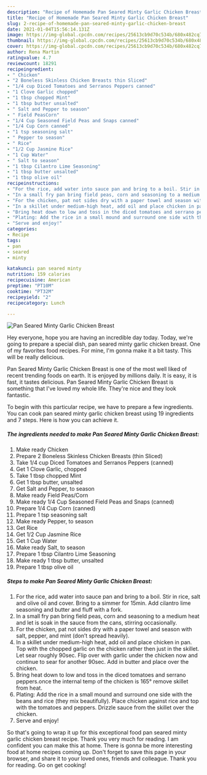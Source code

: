 ```yaml
---
description: "Recipe of Homemade Pan Seared Minty Garlic Chicken Breast"
title: "Recipe of Homemade Pan Seared Minty Garlic Chicken Breast"
slug: 2-recipe-of-homemade-pan-seared-minty-garlic-chicken-breast
date: 2021-01-04T15:56:14.131Z
image: https://img-global.cpcdn.com/recipes/25613cb9d70c534b/680x482cq70/pan-seared-minty-garlic-chicken-breast-recipe-main-photo.jpg
thumbnail: https://img-global.cpcdn.com/recipes/25613cb9d70c534b/680x482cq70/pan-seared-minty-garlic-chicken-breast-recipe-main-photo.jpg
cover: https://img-global.cpcdn.com/recipes/25613cb9d70c534b/680x482cq70/pan-seared-minty-garlic-chicken-breast-recipe-main-photo.jpg
author: Rena Martin
ratingvalue: 4.7
reviewcount: 18291
recipeingredient:
- " Chicken"
- "2 Boneless Skinless Chicken Breasts thin Sliced"
- "1/4 cup Diced Tomatoes and Serranos Peppers canned"
- "1 Clove Garlic chopped"
- "1 tbsp chopped Mint"
- "1 tbsp butter unsalted"
- " Salt and Pepper to season"
- " Field PeasCorn"
- "1/4 Cup Seasoned Field Peas and Snaps canned"
- "1/4 Cup Corn canned"
- "1 tsp seasoning salt"
- " Pepper to season"
- " Rice"
- "1/2 Cup Jasmine Rice"
- "1 Cup Water"
- " Salt to season"
- "1 tbsp Cilantro Lime Seasoning"
- "1 tbsp butter unsalted"
- "1 tbsp olive oil"
recipeinstructions:
- "For the rice, add water into sauce pan and bring to a boil. Stir in rice, salt and olive oil and cover. Bring to a simmer for 15min. Add cilantro lime seasoning and butter and fluff with a fork."
- "In a small fry pan bring field peas, corn and seasoning to a medium heat and let is soak in the sauce from the cans, stirring occasionally."
- "For the chicken, pat not sides dry with a paper towel and season with salt, pepper, and mint (don’t spread heavily)."
- "In a skillet under medium-high heat, add oil and place chicken in pan. Top with the chopped garlic on the chicken rather then just in the skillet. Let sear roughly 90sec. Flip over with garlic under the chicken now and continue to sear for another 90sec. Add in butter and place over the chicken."
- "Bring heat down to low and toss in the diced tomatoes and serrano peppers.once the internal temp of the chicken is 165° remove skillet from heat."
- "Plating: Add the rice in a small mound and surround one side with the beans and rice (they mix beautifully). Place chicken against rice and top with the tomatoes and peppers. Drizzle sauce from the skillet over the chicken."
- "Serve and enjoy!"
categories:
- Recipe
tags:
- pan
- seared
- minty

katakunci: pan seared minty 
nutrition: 159 calories
recipecuisine: American
preptime: "PT10M"
cooktime: "PT32M"
recipeyield: "2"
recipecategory: Lunch

---
```



![Pan Seared Minty Garlic Chicken Breast](https://img-global.cpcdn.com/recipes/25613cb9d70c534b/680x482cq70/pan-seared-minty-garlic-chicken-breast-recipe-main-photo.jpg)

Hey everyone, hope you are having an incredible day today. Today, we're going to prepare a special dish, pan seared minty garlic chicken breast. One of my favorites food recipes. For mine, I'm gonna make it a bit tasty. This will be really delicious.

Pan Seared Minty Garlic Chicken Breast is one of the most well liked of recent trending foods on earth. It is enjoyed by millions daily. It is easy, it is fast, it tastes delicious. Pan Seared Minty Garlic Chicken Breast is something that I've loved my whole life. They're nice and they look fantastic.




To begin with this particular recipe, we have to prepare a few ingredients. You can cook pan seared minty garlic chicken breast using 19 ingredients and 7 steps. Here is how you can achieve it.

<!--inarticleads1-->

##### The ingredients needed to make Pan Seared Minty Garlic Chicken Breast:

1. Make ready  Chicken
1. Prepare 2 Boneless Skinless Chicken Breasts (thin Sliced)
1. Take 1/4 cup Diced Tomatoes and Serranos Peppers (canned)
1. Get 1 Clove Garlic, chopped
1. Take 1 tbsp chopped Mint
1. Get 1 tbsp butter, unsalted
1. Get  Salt and Pepper, to season
1. Make ready  Field Peas/Corn
1. Make ready 1/4 Cup Seasoned Field Peas and Snaps (canned)
1. Prepare 1/4 Cup Corn (canned)
1. Prepare 1 tsp seasoning salt
1. Make ready  Pepper, to season
1. Get  Rice
1. Get 1/2 Cup Jasmine Rice
1. Get 1 Cup Water
1. Make ready  Salt, to season
1. Prepare 1 tbsp Cilantro Lime Seasoning
1. Make ready 1 tbsp butter, unsalted
1. Prepare 1 tbsp olive oil




<!--inarticleads2-->

##### Steps to make Pan Seared Minty Garlic Chicken Breast:

1. For the rice, add water into sauce pan and bring to a boil. Stir in rice, salt and olive oil and cover. Bring to a simmer for 15min. Add cilantro lime seasoning and butter and fluff with a fork.
1. In a small fry pan bring field peas, corn and seasoning to a medium heat and let is soak in the sauce from the cans, stirring occasionally.
1. For the chicken, pat not sides dry with a paper towel and season with salt, pepper, and mint (don’t spread heavily).
1. In a skillet under medium-high heat, add oil and place chicken in pan. Top with the chopped garlic on the chicken rather then just in the skillet. Let sear roughly 90sec. Flip over with garlic under the chicken now and continue to sear for another 90sec. Add in butter and place over the chicken.
1. Bring heat down to low and toss in the diced tomatoes and serrano peppers.once the internal temp of the chicken is 165° remove skillet from heat.
1. Plating: Add the rice in a small mound and surround one side with the beans and rice (they mix beautifully). Place chicken against rice and top with the tomatoes and peppers. Drizzle sauce from the skillet over the chicken.
1. Serve and enjoy!




So that's going to wrap it up for this exceptional food pan seared minty garlic chicken breast recipe. Thank you very much for reading. I am confident you can make this at home. There is gonna be more interesting food at home recipes coming up. Don't forget to save this page in your browser, and share it to your loved ones, friends and colleague. Thank you for reading. Go on get cooking!
